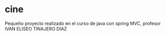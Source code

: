 # cine
Pequeño proyecto realizado en el curso de java con spring MVC, profesor IVAN ELISEO TINAJERO DIAZ
